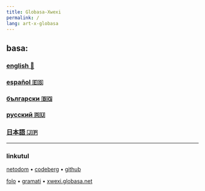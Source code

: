 ```yaml
---
title: Globasa-Xwexi
permalink: /
lang: art-x-globasa
---
```


## basa:

### [english 🏴󠁧󠁢󠁥󠁮󠁧󠁿](./01.default.default.eng.md)
### [español 🇪🇸](./01.default.default.spa.md)
### [български 🇧🇬](./01.default.default.bul.md)
### [русский 🇷🇺](./01.default.default.rus.md)
### [日本語 🇯🇵](./01.default.default.jpn.md)

***

### linkutul

[netodom](https://salif.github.io/globasa-xwexi-pages/) &#8226;
[codeberg](https://codeberg.org/salif/globasa-xwexi/wiki) &#8226;
[github](https://github.com/salif/globasa-xwexi-pages/tree/main)

[folo](https://bsky.app/profile/globasa.salif.eu) &#8226;
[gramati](https://salif.github.io/gramati-fe-globasa/) &#8226;
[xwexi.globasa.net](https://xwexi.globasa.net)
